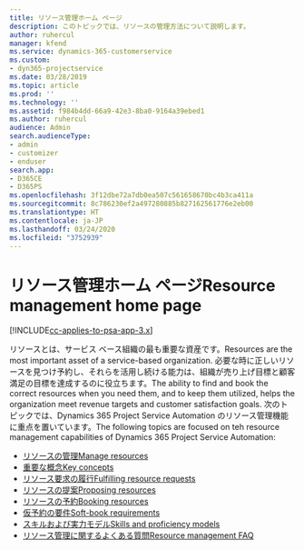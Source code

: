 ```yaml
---
title: リソース管理ホーム ページ
description: このトピックでは、リソースの管理方法について説明します。
author: ruhercul
manager: kfend
ms.service: dynamics-365-customerservice
ms.custom:
- dyn365-projectservice
ms.date: 03/28/2019
ms.topic: article
ms.prod: ''
ms.technology: ''
ms.assetid: f984b4dd-66a9-42e3-8ba0-9164a39ebed1
ms.author: ruhercul
audience: Admin
search.audienceType:
- admin
- customizer
- enduser
search.app:
- D365CE
- D365PS
ms.openlocfilehash: 3f12dbe72a7db0ea507c561658670bc4b3ca411a
ms.sourcegitcommit: 8c786230ef2a497280885b827162561776e2eb00
ms.translationtype: HT
ms.contentlocale: ja-JP
ms.lasthandoff: 03/24/2020
ms.locfileid: "3752939"
---
```

# <a name="resource-management-home-page"></a><span data-ttu-id="9601f-103">リソース管理ホーム ページ</span><span class="sxs-lookup"><span data-stu-id="9601f-103">Resource management home page</span></span>

[!INCLUDE[cc-applies-to-psa-app-3.x](../includes/cc-applies-to-psa-app-3x.md)]

<span data-ttu-id="9601f-104">リソースとは、サービス ベース組織の最も重要な資産です。</span><span class="sxs-lookup"><span data-stu-id="9601f-104">Resources are the most important asset of a service-based organization.</span></span> <span data-ttu-id="9601f-105">必要な時に正しいリソースを見つけ予約し、それらを活用し続ける能力は、組織が売り上げ目標と顧客満足の目標を達成するのに役立ちます。</span><span class="sxs-lookup"><span data-stu-id="9601f-105">The ability to find and book the correct resources when you need them, and to keep them utilized, helps the organization meet revenue targets and customer satisfaction goals.</span></span> <span data-ttu-id="9601f-106">次のトピックでは、Dynamics 365 Project Service Automation のリソース管理機能に重点を置いています。</span><span class="sxs-lookup"><span data-stu-id="9601f-106">The following topics are focused on teh resource management capabilities of Dynamics 365 Project Service Automation:</span></span>

- [<span data-ttu-id="9601f-107">リソースの管理</span><span class="sxs-lookup"><span data-stu-id="9601f-107">Manage resources</span></span>](manage-resources.md)
- [<span data-ttu-id="9601f-108">重要な概念</span><span class="sxs-lookup"><span data-stu-id="9601f-108">Key concepts</span></span>](reports-key-concepts.md)
- [<span data-ttu-id="9601f-109">リソース要求の履行</span><span class="sxs-lookup"><span data-stu-id="9601f-109">Fulfilling resource requests</span></span>](resource-management-fulfill-requests.md)
- [<span data-ttu-id="9601f-110">リソースの提案</span><span class="sxs-lookup"><span data-stu-id="9601f-110">Proposing resources</span></span>](resource-management-propose-resources.md)
- [<span data-ttu-id="9601f-111">リソースの予約</span><span class="sxs-lookup"><span data-stu-id="9601f-111">Booking resources</span></span>](resource-management-book-resources-scheduleboard.md)
- [<span data-ttu-id="9601f-112">仮予約の要件</span><span class="sxs-lookup"><span data-stu-id="9601f-112">Soft-book requirements</span></span>](resource-management-softbook-requirements.md)
- [<span data-ttu-id="9601f-113">スキルおよび実力モデル</span><span class="sxs-lookup"><span data-stu-id="9601f-113">Skills and proficiency models</span></span>](resource-management-skills-proficiency.md)
- [<span data-ttu-id="9601f-114">リソース管理に関するよくある質問</span><span class="sxs-lookup"><span data-stu-id="9601f-114">Resource management FAQ</span></span>](resource-management-faq.md)
